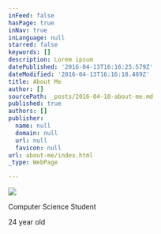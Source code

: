 ```yaml
---
inFeed: false
hasPage: true
inNav: true
inLanguage: null
starred: false
keywords: []
description: Lorem ipsum
datePublished: '2016-04-13T16:16:25.579Z'
dateModified: '2016-04-13T16:16:18.489Z'
title: About Me
author: []
sourcePath: _posts/2016-04-10-about-me.md
published: true
authors: []
publisher:
  name: null
  domain: null
  url: null
  favicon: null
url: about-me/index.html
_type: WebPage

---
```

![](https://the-grid-user-content.s3-us-west-2.amazonaws.com/ea9bab27-dedc-4138-8e7f-5c95bbf465b8.jpg)

Computer Science Student

24 year old